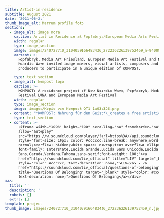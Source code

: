 ```yaml
---
title: Artist-in-residence
subtitle: August 2021
date: '2021-08-21'
thumb_image_alt: Marrum profile foto
sections:
  - image_alt: image nora
    caption: Artist in Residence at Popfabryk/European Media Arts Festival
    width: regular
    type: image_section
    image: images/240727710_3104059166483436_272236226139752469_n-94009141.jpg
  - content: >+
      Popfabryk, Media Art Friesland, European Media Art Festival and New
      Noardic Wave invited image makers, visual artists, composers and music
      producers to participate in a unique edition of KOMPOST.

    type: text_section
  - image_alt: kompost logo
    caption: >-
      KOMPOST: A residence project of New Noardic Wave, Popfabryk, Media Art
      Festival LUNA and European Media Art Festival
    width: regular
    type: image_section
    image: images/Kopie-van-Kompost-OT1-1a03c326.png
  - content: "*KOMPOST: Nahrung für den Geist*\_creates a free artistic context for a collaborative artist-in-residence in the Frisian countryside, with a focus on the landscape and the role we play in it by eating, living and working there. Ten sound and image makers from the Netherlands and Germany jointly realized an audiovisual production in ten days, using the local landscape as a starting point. The resulting works are presented at Media Art Festival - LUNA in Leeuwarden in 2022 and at the European Media Art Festival in Osnabrück.\n\nAt the end of the week, we presented our work to the festival directors and the press. We set up wireless headphones on top of the silo nearby, so that everybody could enjoy a fantastic view over the dike and the fields. After all, this is the landscape that inspired everything this week,  from the food we ate to the discussions we had to the art we made. The experience was accompanied by a drink made from beetroot syrup, a very local food, which was also made by one of the artists.\n\nHere’s what the landscape sounded like to me:\n"
    type: text_section
  - content: >-
      <iframe width="100%" height="300" scrolling="no" frameborder="no"
      allow="autoplay"
      src="https://w.soundcloud.com/player/?url=https%3A//api.soundcloud.com/tracks/1151710159&color=%23ff5500&auto_play=false&hide_related=false&show_comments=true&show_user=true&show_reposts=false&show_teaser=true&visual=true"></iframe><div
      style="font-size: 10px; color: #cccccc;line-break: anywhere;word-break:
      normal;overflow: hidden;white-space: nowrap;text-overflow: ellipsis;
      font-family: Interstate,Lucida Grande,Lucida Sans Unicode,Lucida
      Sans,Garuda,Verdana,Tahoma,sans-serif;font-weight: 100;"><a
      href="https://soundcloud.com/liv_official" title="LIV" target="_blank"
      style="color: #cccccc; text-decoration: none;">LIV</a> · <a
      href="https://soundcloud.com/liv_official/questions-of-belonging"
      title="Questions Of Belonging" target="_blank" style="color: #cccccc;
      text-decoration: none;">Questions Of Belonging</a></div>
seo:
  title: ''
  description: ''
  robots: []
  extra: []
template: project
thumb_image: images/240727710_3104059166483436_272236226139752469_n.jpg
---
```

